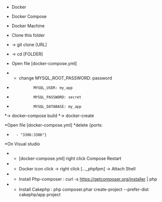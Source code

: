 * Docker
* Docker Compose
* Docker Machine

* Clone this folder
* -> git clone [URL]
* -> cd [FOLDER]
* Open file [docker-compose.yml] 
*	- change 	MYSQL_ROOT_PASSWORD: password
*				MYSQL_USER: my_app
*				MYSQL_PASSWORD: secret
*				MYSQL_DATABASE: my_app
*-> docker-compose build
*-> docker-create

*Open file [docker-compose.yml]
*delete	{ports:
*		- "3306:3306"}
*On Visual studio 
*	- [docker-compose.yml] right click Compose Restart
*	- Docker icon click -> right click [..._phpfpm] -> Attach Shell
*	- Install Php-composer : curl -s https://getcomposer.org/installer | php
*	- Install Cakephp : php composer.phar create-project --prefer-dist cakephp/app project